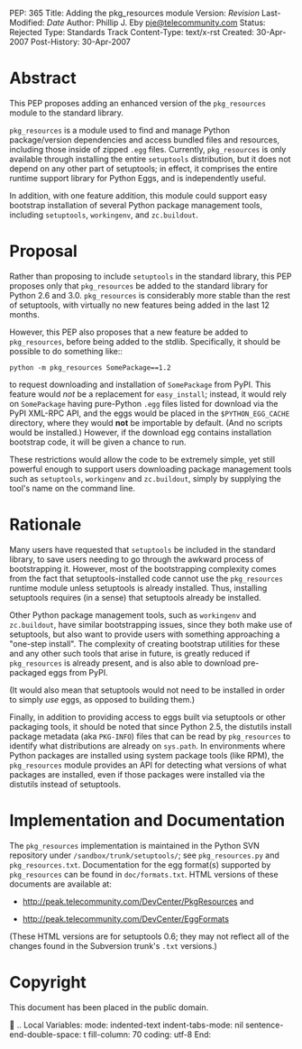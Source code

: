 PEP: 365 Title: Adding the pkg\_resources module Version: $Revision$
Last-Modified: $Date$ Author: Phillip J. Eby <pje@telecommunity.com>
Status: Rejected Type: Standards Track Content-Type: text/x-rst Created:
30-Apr-2007 Post-History: 30-Apr-2007

Abstract
========

This PEP proposes adding an enhanced version of the `pkg_resources`
module to the standard library.

`pkg_resources` is a module used to find and manage Python
package/version dependencies and access bundled files and resources,
including those inside of zipped `.egg` files. Currently,
`pkg_resources` is only available through installing the entire
`setuptools` distribution, but it does not depend on any other part of
setuptools; in effect, it comprises the entire runtime support library
for Python Eggs, and is independently useful.

In addition, with one feature addition, this module could support easy
bootstrap installation of several Python package management tools,
including `setuptools`, `workingenv`, and `zc.buildout`.

Proposal
========

Rather than proposing to include `setuptools` in the standard library,
this PEP proposes only that `pkg_resources` be added to the standard
library for Python 2.6 and 3.0. `pkg_resources` is considerably more
stable than the rest of setuptools, with virtually no new features being
added in the last 12 months.

However, this PEP also proposes that a new feature be added to
`pkg_resources`, before being added to the stdlib. Specifically, it
should be possible to do something like::

    python -m pkg_resources SomePackage==1.2

to request downloading and installation of `SomePackage` from PyPI. This
feature would *not* be a replacement for `easy_install`; instead, it
would rely on `SomePackage` having pure-Python `.egg` files listed for
download via the PyPI XML-RPC API, and the eggs would be placed in the
`$PYTHON_EGG_CACHE` directory, where they would **not** be importable by
default. (And no scripts would be installed.) However, if the download
egg contains installation bootstrap code, it will be given a chance to
run.

These restrictions would allow the code to be extremely simple, yet
still powerful enough to support users downloading package management
tools such as `setuptools`, `workingenv` and `zc.buildout`, simply by
supplying the tool's name on the command line.

Rationale
=========

Many users have requested that `setuptools` be included in the standard
library, to save users needing to go through the awkward process of
bootstrapping it. However, most of the bootstrapping complexity comes
from the fact that setuptools-installed code cannot use the
`pkg_resources` runtime module unless setuptools is already installed.
Thus, installing setuptools requires (in a sense) that setuptools
already be installed.

Other Python package management tools, such as `workingenv` and
`zc.buildout`, have similar bootstrapping issues, since they both make
use of setuptools, but also want to provide users with something
approaching a "one-step install". The complexity of creating bootstrap
utilities for these and any other such tools that arise in future, is
greatly reduced if `pkg_resources` is already present, and is also able
to download pre-packaged eggs from PyPI.

(It would also mean that setuptools would not need to be installed in
order to simply *use* eggs, as opposed to building them.)

Finally, in addition to providing access to eggs built via setuptools or
other packaging tools, it should be noted that since Python 2.5, the
distutils install package metadata (aka `PKG-INFO`) files that can be
read by `pkg_resources` to identify what distributions are already on
`sys.path`. In environments where Python packages are installed using
system package tools (like RPM), the `pkg_resources` module provides an
API for detecting what versions of what packages are installed, even if
those packages were installed via the distutils instead of setuptools.

Implementation and Documentation
================================

The `pkg_resources` implementation is maintained in the Python SVN
repository under `/sandbox/trunk/setuptools/`; see `pkg_resources.py`
and `pkg_resources.txt`. Documentation for the egg format(s) supported
by `pkg_resources` can be found in `doc/formats.txt`. HTML versions of
these documents are available at:

-   http://peak.telecommunity.com/DevCenter/PkgResources and

-   http://peak.telecommunity.com/DevCenter/EggFormats

(These HTML versions are for setuptools 0.6; they may not reflect all of
the changes found in the Subversion trunk's `.txt` versions.)

Copyright
=========

This document has been placed in the public domain.

 .. Local Variables: mode: indented-text indent-tabs-mode: nil
sentence-end-double-space: t fill-column: 70 coding: utf-8 End:
